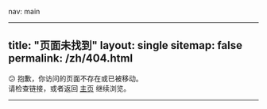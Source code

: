 nav: main

---
title: "页面未找到"
layout: single
sitemap: false
permalink: /zh/404.html
---

😕 抱歉，你访问的页面不存在或已被移动。  
请检查链接，或者返回 [主页](/zh/) 继续浏览。

---
